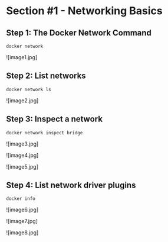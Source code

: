 # Section #1 - Networking Basics

## Step 1: The Docker Network Command

``docker network``

![image1.jpg]

## Step 2: List networks

``docker network ls``

![image2.jpg]

## Step 3: Inspect a network

``docker network inspect bridge``

![image3.jpg]

![image4.jpg]

![image5.jpg]

## Step 4: List network driver plugins

``docker info``

![image6.jpg]

![image7.jpg]

![image8.jpg]
